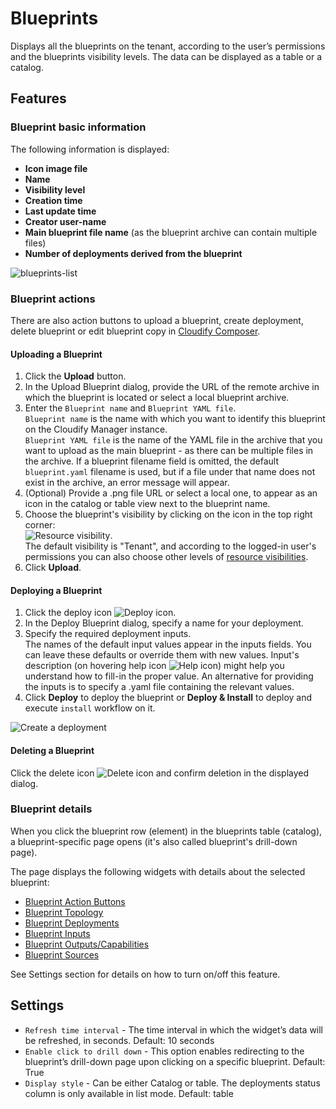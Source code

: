 # Blueprints

Displays all the blueprints on the tenant, according to the user’s permissions and the blueprints visibility levels. 
 The data can be displayed as a table or a catalog.
 
## Features

### Blueprint basic information

The following information is displayed: 

* **Icon image file**
* **Name**
* **Visibility level**
* **Creation time**
* **Last update time**
* **Creator user-name**
* **Main blueprint file name** (as the blueprint archive can contain multiple files)
* **Number of deployments derived from the blueprint**

![blueprints-list](https://docs.cloudify.co/latest/images/ui/widgets/blueprints-list.png)


### Blueprint actions

There are also action buttons to upload a blueprint, create deployment, delete blueprint or edit blueprint copy in [Cloudify Composer](https://docs.cloudify.co/latest/developer/composer/).


#### Uploading a Blueprint

1. Click the **Upload** button.
2. In the Upload Blueprint dialog, provide the URL of the remote archive in which the blueprint is located or select a local blueprint archive. 
3. Enter the `Blueprint name` and `Blueprint YAML file`.   
   `Blueprint name` is the name with which you want to identify this blueprint on the Cloudify Manager instance.<br>
   `Blueprint YAML file` is the name of the YAML file in the archive that you want to upload as the main blueprint - as there can be multiple files in the archive. If a blueprint filename field is omitted, the default `blueprint.yaml` filename is used, but if a file under that name does not exist in the archive, an error message will appear.    
4. (Optional) Provide a .png file URL or select a local one, to appear as an icon in the catalog or table view next to the blueprint name.   
5. Choose the blueprint's visibility by clicking on the icon in the top right corner:<br>
![Resource visibility](https://docs.cloudify.co/latest/images/ui/icons/tenant-wide-resource-icon.png).<br>
The default visibility is "Tenant", and according to the logged-in user's permissions you can also choose other levels of [resource visibilities](https://docs.cloudify.co/latest/working_with/manager/resource-visibility).<br>
6. Click **Upload**.


#### Deploying a Blueprint

1. Click the deploy icon ![Deploy icon](https://docs.cloudify.co/latest/images/ui/icons/deploy-icon.png).   
2. In the Deploy Blueprint dialog, specify a name for your deployment.
3. Specify the required deployment inputs.   
   The names of the default input values appear in the inputs fields. You can leave these defaults or override them with new values. 
   Input's description (on hovering help icon ![Help icon](https://docs.cloudify.co/latest/images/ui/icons/help-icon.png)) might help you understand how to fill-in the proper value. 
   An alternative for providing the inputs is to specify a .yaml file containing the relevant values. 
4. Click **Deploy** to deploy the blueprint or **Deploy & Install** to deploy and execute `install` workflow on it.

![Create a deployment](https://docs.cloudify.co/latest/images/ui/widgets/blueprints_deployment_creation.png)


#### Deleting a Blueprint

Click the delete icon ![Delete icon](https://docs.cloudify.co/latest/images/ui/icons/delete-icon.png) and confirm deletion in the displayed dialog.


### Blueprint details

When you click the blueprint row (element) in the blueprints table (catalog), a blueprint-specific page opens (it's also called blueprint's drill-down page).
 
The page displays the following widgets with details about the selected blueprint:

* [Blueprint Action Buttons](https://docs.cloudify.co/latest/working_with/console/widgets/blueprintActionButtons)
* [Blueprint Topology](https://docs.cloudify.co/latest/working_with/console/widgets/topology)
* [Blueprint Deployments](https://docs.cloudify.co/latest/working_with/console/widgets/deployments)
* [Blueprint Inputs](https://docs.cloudify.co/latest/working_with/console/widgets/inputs)
* [Blueprint Outputs/Capabilities](https://docs.cloudify.co/latest/working_with/console/widgets/outputs)
* [Blueprint Sources](https://docs.cloudify.co/latest/working_with/console/widgets/blueprintSources)

See Settings section for details on how to turn on/off this feature.


## Settings

* `Refresh time interval` - The time interval in which the widget’s data will be refreshed, in seconds. Default: 10 seconds
* `Enable click to drill down` - This option enables redirecting to the blueprint’s drill-down page upon clicking on a specific blueprint. Default: True
* `Display style` - Can be either Catalog or table. The deployments status column is only available in list mode.  Default: table 
